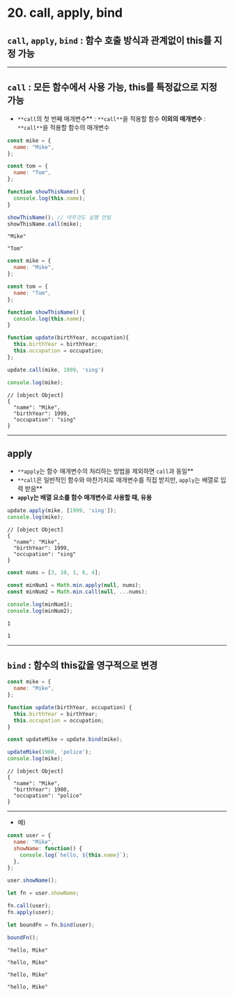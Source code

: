 # 20. call, apply, bind

## `call`, `apply`, `bind` : 함수 호출 방식과 관계없이 this를 지정 가능

---

## `call` : 모든 함수에서 사용 가능, this를 특정값으로 지정 가능

- `**call`의 첫 번째 매개변수** : `**call**`을 적용할 함수
**이외의 매개변수** : `**call**`을 적용할 함수의 매개변수

```jsx
const mike = {
  name: "Mike",
};

const tom = {
  name: "Tom",
};

function showThisName() {
  console.log(this.name);
}

showThisName(); // 아무것도 실행 안됨
showThisName.call(mike);
```

```
"Mike"

"Tom"
```

```jsx
const mike = {
  name: "Mike",
};

const tom = {
  name: "Tom",
};

function showThisName() {
  console.log(this.name);
}

function update(birthYear, occupation){
  this.birthYear = birthYear;
  this.occupation = occupation;
};

update.call(mike, 1999, 'sing')

console.log(mike);
```

```
// [object Object] 
{
  "name": "Mike",
  "birthYear": 1999,
  "occupation": "sing"
}
```

---

## apply

- `**apply`는 함수 매개변수의 처리하는 방법을 제외하면 `call`과 동일**
- `**call`은 일반적인 함수와 마찬가지로 매개변수를 직접 받지만, `apply`는 배열로 입력 받음**
- **`apply`는 배열 요소를 함수 매개변수로 사용할 때, 유용**

```jsx
update.apply(mike, [1999, 'sing']);
console.log(mike);
```

```
// [object Object] 
{
  "name": "Mike",
  "birthYear": 1999,
  "occupation": "sing"
}
```

```jsx
const nums = [3, 10, 1, 6, 4];

const minNum1 = Math.min.apply(null, nums);
const minNum2 = Math.min.call(null, ...nums);

console.log(minNum1);
console.log(minNum2);
```

```
1

1
```

---

## `bind` : 함수의 this값을 영구적으로 변경

```jsx
const mike = {
  name: "Mike",
};

function update(birthYear, occupation) {
  this.birthYear = birthYear;
  this.occupation = occupation;
}

const updateMike = update.bind(mike);

updateMike(1980, 'police');
console.log(mike);
```

```
// [object Object] 
{
  "name": "Mike",
  "birthYear": 1980,
  "occupation": "police"
}
```

---

- 예)

```jsx
const user = {
  name: "Mike",
  showName: function() {
    console.log(`hello, ${this.name}`);
  },
};

user.showName();

let fn = user.showName;

fn.call(user);
fn.apply(user);

let boundFn = fn.bind(user);

boundFn();
```

```
"hello, Mike"

"hello, Mike"

"hello, Mike"

"hello, Mike"
```